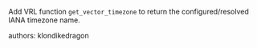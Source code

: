 Add VRL function `get_vector_timezone` to return the configured/resolved IANA timezone name.

authors: klondikedragon